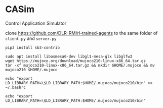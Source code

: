 # CASim
Control Application Simulator

clone https://github.com/DLR-RM/rl-trained-agents to the same folder of `client.py` and `server.py`

```
pip3 install sb3-contrib

sudo apt install libosmesa6-dev libgl1-mesa-glx libglfw3
wget https://mujoco.org/download/mujoco210-linux-x86_64.tar.gz
tar -xf mujoco210-linux-x86_64.tar.gz && mkdir $HOME/.mujoco && mv mujoco210 $HOME/.mujoco

echo "export LD_LIBRARY_PATH=\$LD_LIBRARY_PATH:$HOME/.mujoco/mujoco210/bin" >> ~/.bashrc

echo "export LD_LIBRARY_PATH=\$LD_LIBRARY_PATH:$HOME/.mujoco/mujoco210/bin"
```